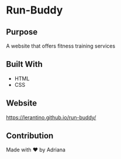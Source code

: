 # Run-Buddy

## Purpose
A website that offers fitness training services

## Built With
* HTML
* CSS

## Website
https://lerantino.github.io/run-buddy/

## Contribution
Made with ❤️ by Adriana
